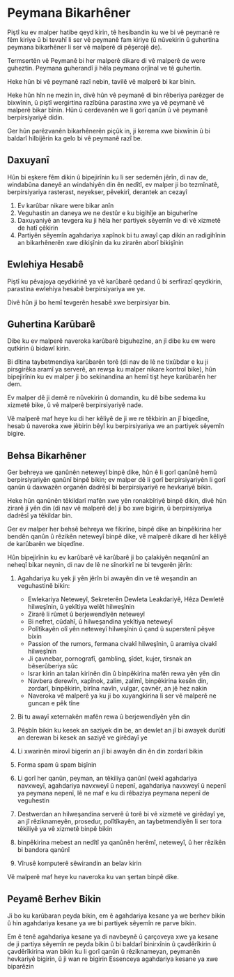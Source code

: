 # Peymana Bikarhêner

Piştî ku ev malper hatibe qeyd kirin, tê hesibandin ku we bi vê peymanê re fêm kiriye û bi tevahî li ser vê peymanê fam kiriye (û nûvekirin û guhertina peymana bikarhêner li ser vê malperê di pêşerojê de).

Termsertên vê Peymanê bi her malperê dikare di vê malperê de were guheztin. Peymana guherandî ji hêla peymana orjînal ve tê guhertin.

Heke hûn bi vê peymanê razî nebin, tavilê vê malperê bi kar bînin.

Heke hûn hîn ne mezin in, divê hûn vê peymanê di bin rêberiya parêzger de bixwînin, û piştî wergirtina razîbûna parastina xwe ya vê peymanê vê malperê bikar bînin. Hûn û cerdevanên we li gorî qanûn û vê peymanê berpirsiyariyê didin.

Ger hûn parêzvanên bikarhênerên piçûk in, ji kerema xwe bixwînin û bi baldarî hilbijêrin ka gelo bi vê peymanê razî be.

## Daxuyanî

Hûn bi eşkere fêm dikin û bipejirînin ku li ser sedemên jêrîn, di nav de, windabûna daneyê an windahiyên din ên nedîtî, ev malper ji bo tezmînatê, berpirsiyariya rasterast, neyekser, pêvekirî, derantek an cezayî

1. Ev karûbar nikare were bikar anîn
1. Veguhastin an daneya we ne destûr e ku bigihîje an biguherîne
1. Daxuyaniyê an tevgera ku ji hêla her partiyek sêyemîn ve di vê xizmetê de hatî çêkirin
1. Partiyên sêyemîn agahdariya xapînok bi tu awayî çap dikin an radigihînin an bikarhênerên xwe dikişînin da ku zirarên aborî bikişînin

## Ewlehiya Hesabê

Piştî ku pêvajoya qeydkirinê ya vê karûbarê qedand û bi serfirazî qeydkirin, parastina ewlehiya hesabê berpirsiyariya we ye.

Divê hûn ji bo hemî tevgerên hesabê xwe berpirsiyar bin.

## Guhertina Karûbarê

Dibe ku ev malperê naveroka karûbarê biguhezîne, an jî dibe ku ew were qutkirin û bidawî kirin.

Bi dîtina taybetmendiya karûbarên torê (di nav de lê ne tixûbdar e ku ji pirsgirêka aramî ya serverê, an rewşa ku malper nikare kontrol bike), hûn bipejirînin ku ev malper ji bo sekinandina an hemî tişt heye karûbarên her dem.

Ev malper dê ji demê re nûvekirin û domandin, ku dê bibe sedema ku xizmetê bike, û vê malperê berpirsiyariyê nade.

Vê malperê maf heye ku di her kêliyê de ji we re têkbirin an jî biqedîne, hesab û naveroka xwe jêbirin bêyî ku berpirsiyariya we an partiyek sêyemîn bigire.

## Behsa Bikarhêner

Ger behreya we qanûnên neteweyî binpê dike, hûn ê li gorî qanûnê hemû berpirsiyariyên qanûnî binpê bikin; ev malper dê li gorî berpirsiyariyên li gorî qanûn û daxwazên organên dadrêsî bi berpirsiyariyê re hevkariyê bikin.

Heke hûn qanûnên têkildarî mafên xwe yên ronakbîriyê binpê dikin, divê hûn zirarê ji yên din (di nav vê malperê de) ji bo xwe bigirin, û berpirsiyariya dadrêsî ya têkildar bin.

Ger ev malper her behsê behreya we fikirîne, binpê dike an binpêkirina her bendên qanûn û rêzikên neteweyî binpê dike, vê malperê dikare di her kêliyê de karûbarên we biqedîne.

Hûn bipejirînin ku ev karûbarê vê karûbarê ji bo çalakiyên neqanûnî an neheqî bikar neynin, di nav de lê ne sînorkirî ne bi tevgerên jêrîn:

1. Agahdariya ku yek ji yên jêrîn bi awayên din ve tê weşandin an veguhastinê bikin:

   * Ewlekariya Neteweyî, Sekreterên Dewleta Leakdariyê, Hêza Dewletê hilweşînin, û yekîtiya welêt hilweşînin
   * Zirarê li rûmet û berjewendîyên neteweyî
   * Bi nefret, cûdahî, û hilweşandina yekîtiya neteweyî
   * Polîtîkayên olî yên neteweyî hilweşînin û çand û superstenî pêşve bixin
   * Passion of the rumors, fermana civakî hilweşînin, û aramiya civakî hilweşînin
   * Ji çavnebar, pornografî, gambling, şîdet, kujer, tirsnak an bêserûberiya sûc
   * Israr kirin an talan kirinên din û binpêkirina mafên rewa yên yên din
   * Navbera derewîn, xapînok, zalim, zalimî, binpêkirina kesên din, zordarî, binpêkirin, birîna navîn, vulgar, çavnêr, an jê hez nakin
   * Naveroka vê malperê ya ku ji bo xuyangkirina li ser vê malperê ne guncan e pêk tîne

1. Bi tu awayî xeternakên mafên rewa û berjewendîyên yên din
1. Pêşbîn bikin ku kesek an saziyek din be, an dewlet an jî bi awayek durûtî an derewan bi kesek an saziyê ve girêdayî ye
1. Li xwarinên mirovî bigerin an jî bi awayên din ên din zordarî bikin
1. Forma spam û spam bişînin
1. Li gorî her qanûn, peyman, an têkiliya qanûnî (wekî agahdariya navxweyî, agahdariya navxweyî û nepenî, agahdariya navxweyî û nepenî ya peymana nepenî, lê ne maf e ku di rêbaziya peymana nepenî de veguhestin
1. Destwerdan an hilweşandina serverê û torê bi vê xizmetê ve girêdayî ye, an jî rêziknameyên, prosedur, polîtîkayên, an taybetmendiyên li ser tora têkiliyê ya vê xizmetê binpê bikin
1. binpêkirina mebest an nedîtî ya qanûnên herêmî, neteweyî, û her rêzikên bi bandora qanûnî
1. Vîrusê komputerê sêwirandin an belav kirin

Vê malperê maf heye ku naveroka ku van şertan binpê dike.

## Peyamê Berhev Bikin

Ji bo ku karûbaran peyda bikin, em ê agahdariya kesane ya we berhev bikin û hin agahdariya kesane ya we bi partiyek sêyemîn re parve bikin.

Em ê tenê agahdariya kesane ya di navbeynê û çarçoveya xwe ya kesane de ji partiya sêyemîn re peyda bikin û bi baldarî binirxînin û çavdêrîkirin û çavdêrîkirina wan bikin ku li gorî qanûn û rêziknameyan, peymanên hevkariyê bigirin, û ji wan re bigirin Essenceya agahdariya kesane ya xwe biparêzin